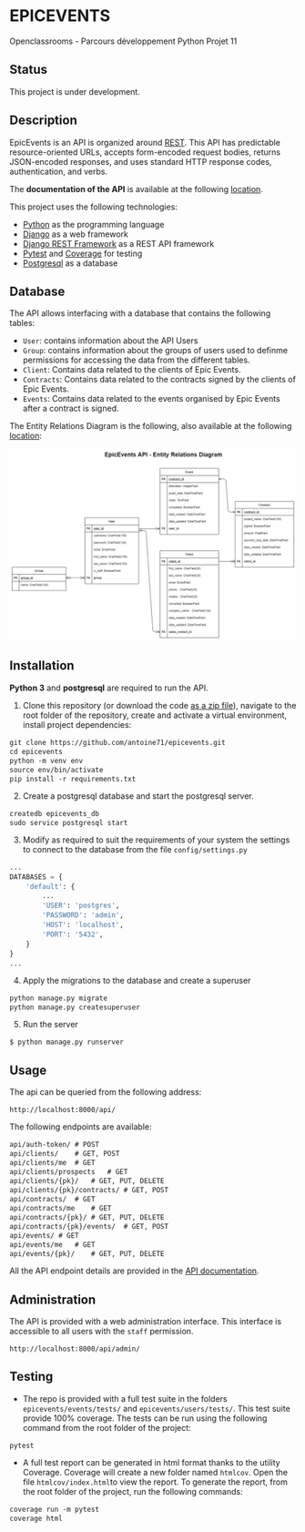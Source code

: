 # EPICEVENTS

Openclassrooms - Parcours développement Python Projet 11

## Status

This project is under development.

## Description

EpicEvents is an API is organized around  [REST](https://fr.wikipedia.org/wiki/Representational_state_transfer). This API has predictable resource-oriented URLs, accepts form-encoded request bodies, returns JSON-encoded responses, and uses standard HTTP response codes, authentication, and verbs.

The **documentation of the API** is available at the following [location](https://documenter.getpostman.com/view/14947762/TzJu9x5r).

This project uses the following technologies:

* [Python](https://www.python.org) as the programming language
* [Django](https://www.djangoproject.com/) as a web framework
* [Django REST Framework](https://www.django-rest-framework.org/) as a REST API framework
* [Pytest](https://pytest.org) and [Coverage](https://pypi.org/project/coverage/) for testing
* [Postgresql](https://www.postgresql.org/) as a database

## Database

The API allows interfacing with a database that contains the following tables:

* `User`: contains information about the API Users
* `Group`: contains information about the groups of users used to definme permissions for accessing the data from the different tables.
* `Client`: Contains data related to the clients of Epic Events.
* `Contracts`: Contains data related to the contracts signed by the clients of Epic Events.
* `Events`: Contains data related to the events organised by Epic Events after a contract is signed.

The Entity Relations Diagram is the following, also available at the following [location](https://viewer.diagrams.net/?highlight=0000ff&edit=_blank&layers=1&nav=1&title=ERD.drawio#R7Z1bc6M4Fsc%2Fjat2H5LiYoj9mDhOT%2B9216Y6vbuz85JSG8WmBxALcmL3px8JBL4IOxAMEoKqzLQRWGD9j366nSNG5szffIpAuPqKHOiNDM3ZjMz7kWHoN7ZB%2FqEp2zRlPB2nCcvIddhFu4Qn9xdkiRpLXbsOjA8uxAh52A0PExcoCOACH6SBKEJvh5e9IO%2FwriFYQi7haQE8PvW%2FroNXaerE0nbpv0F3ucrurGvsjA%2Byi1lCvAIOejtIghv8gALMHvERRj4IYIDJma8g%2BhNGI2u%2Bwpj%2B0tuR8UD%2BXujV10uElh4EoRtfL5BPkhcxueThBfiuR4t5L6M7lhG5nTkfmbMIIZx%2B8jcz6FGtMhnSZ3o4cTYvh4jmW%2BIL5v1cD9%2Fm8%2FvPwe9w%2FYfzpP%2F4zxXL5RV4a1a%2B%2F47TpyPlg7dZoZOiCulHDH7QpLsYgwgz2zA1kkDUxsANyFfNez059jwQxm5yeZqycj3nC9iiNc4yyo7uXtwNdL6lpkGvJVbyhWRGD2nmtJCf2MPQ08BzlwH5vCC%2FnN7xLoIxeZYvIMbsCr5ssh8KIww3e0msrD5B5EMcbckl7OyVmVk8qyj58dvO7AyTpa32TM6YsETA7GiZZ76Th3xgClVQy%2BDUOqkU%2Be3YBd43UgVBsExEO9SEFqwTofA7iJYQs4QQubRI568wrQRJ6bueN0MeotIGKKA5YRSykx58yb77A2FMjJ8pyIojzzQpCuuO%2FJHCmWnX1sgijzsjx%2FrumPzRyyM8Q0GMI2JQNA9IdH2DVNsCXc9a9ftiZ9qWlNZsSlmTU%2Fbxn9W0TWgLdtpWlk07ku241iFSnC9eAsyV6zgwKK%2BHUVqPPQFaLf8xV%2F5rwsFn8h2xImSoS6%2B9i0OwcIPll%2FSb9pFKVlsqbU7XGq1N1axO8PBY0w7w0BbNQ7umsheviNBxs%2FxqwtAqLYYoGN4UwjAAPkz6vdpsBaIHF3rO33RL%2B7vshGxFKlmIOBmI2AwRp6KJOFWXiJPSYogiYjb02yv9EMTxG4ocDonGRGUkltdKFiTq%2FBzHwMSLMFE3RENRrzsjIjEV9fJ6CMMiP20BfeB6o5kxuiU31eb0KOGiwkisIJQsTDT4Lv7AxMsw0RLNRKPuGEBiJuZ2Ky8TDb6j%2FuJGMX7u4fi5glyykNHke%2FoDGS9DxoloMpp1RwISkzG3W3nJaPKddQ%2FsgTHpNPaGjRUEE8DGf%2Fz6ZdgYPlyZ1v8%2F3%2F%2Fc4NfHRYGzwIDGi6DRKOta0Ji0aoyjz1qtFGAsfEJ%2BFO3GzzEGLy9pf%2FEOIQ%2BCQKFxdE2hZAEi7zUwAPEyQByLBiLvWvAg2iGnBBIPfXbKVbtxaXFE8ZF3BlhGaB12EYXNCiTNIJpv0Waem%2Fi%2FnpCsR46lR26l46IJQ6tIrZvG5OpGOyberzS361qOpYXiNqYt35Cp5FlqStV6FT8i33wtEhj2y7u0glJnmjGjVeWGVbKmuFjkYNouFxVeJTPlXyUzq6ySGZbSE8EXWSRrFYzZ6HwA48XBWORn2ioYxwovkuV2Ky8Yx%2FxM%2FMEiWX%2B4WEEsWbg4qeukPXDxFBcLfU1bBeO0bqMnMRhzw5UXjFO%2BXUp9TRMo9sLRtIJKshBxyjdnAxEvRMTSE8eNictP8ytDxNxwJSYiP20frpJSo0TkOotKe1NVkEsaNA7R642hscjVtF00KhzAPpU%2Fgn3Kz9z76Ifr9ZONFwljb5eNQxx7U2ws9DVtl40Kh7JPuxDLzk9kkDJNnthR1eG0rliygFHXBif8xshY5HTaKhl1re50icRo3JmuzGzkpzQWyA9BsN1bgeGiODWl%2B49VhJOHk93waewkJ2%2FEc7Lu3InUnJTfp1HX%2BPkNB2D4vIggyLuR9%2BTjd9eHqvcjqygmDyAH58amAGlq4gGpsHvjznRlBiQ%2FyZEAch06fQRkB30c6y5uDnw8yUfhUTFjfnSgQHjneTuWF5ZjvjcfAw%2FGz0nw36ILgTIC1JIGlPxQgBCFAGUxhHvuw67qLGNzrxEZd6PrLz7eMzft7sR7jvmOv0rxnmP5u%2F5jvue%2FYDzsQEN2wYjPClrJ0pZZQ6e%2FKTIKj%2Fi06q4ISDwlYsnfybf4Tn4YoZ%2BkSIt3RlV7Ta2CYALYWLxL2RDc1BQb2wz6LN5iSI3YpvN2KwUbi4ufd%2BqJCXvUdceqK5Qs%2FUW9YHudAYqXgaL4iE%2B9YOueLmLxHdOVgosnnpGfqQI%2BWtMfRsH44CGAFcJibaFk4aI19BUbw6LwsE9bjc7iecOVF4o231kMwdanG8o5a%2FhM3Qv65V1QQTNZ%2BKgXvFBwAOSFACk8%2BFOv%2FcpBiQm5M115EakXvBewx%2B6pFRSTB5DDSkxTgBQfAarrCq%2FF7ExXZkDy81Y9dk%2BtoJgsgLTqTk0NfDzJR%2BFxoBY%2F7aWqe6pVXh5hK9e8S1VnNnAXIJMshLT5MUDCspOS9cgp9egdJHrZgKXmfFLtbvT3xfuk5mbdHZ9Um%2B%2Ftq%2BSTasvf37f57n4%2FfVIraCVNOzb09Jsio3CfVLtuJIbE8yC2%2FD17m%2B%2FZA4xh4EDaPaNTIJ9JxVjCSPUZkApaSYPFwcWgKSwKfwdJtsGMkliU38PgpmCr%2FdfEv6B3vgUV1JIFjLo%2BkLEpMkrgk2oozMad6coLR93g6RggnHUYv8ON%2Bh6pFWSShoomPx08UPFCVBTukqoXvHFcHSqa5RUR56nPz%2FHSjVM92LdNpauoJQ0cjQGOjcFRvDuqoTIcjQ7A0eDh2GN31AqKyQPIIc6zKUBK4I5qqBznaXQgztPg18F67I5aQTFZADkZFqkb46Nwd9RJf9xRJ%2FIvWk%2F4Ret1DKMO%2BPEIEEkWPupGiQ3ZobOEWVmQEnDx9hv0AHZRMN%2BdSUss9U7VyU%2B%2BW2HfY7UABs5tFCUFPP%2F2C0boO%2FoKgu2I%2BbTuzvkgcP6VSEzuE21%2FzyoVPfgfPbi2ssP7zf7J%2By07%2Brn2Q%2FYUdnpndjQZHXrQ5scPLi2yNKuNi%2Bk99WtNM9hxetsJO9rdlR5s9w4eYUT6AIlrLHssh%2BV81jc2RutoAc8oxOTAWZtz6rpsh14qVlk%2B5P61%2B7aWJ0aJyK%2Fw4HmLLJDd45E2WjvbvrpheM7cPTN3yyyL9Kezb%2B3smM8oa2hYRuNjZ9%2B0bLiMkgqR%2F%2FA6daTEwmVbdYQRMLfUAyu1zlupiCr1ccPPZm7ftfwsBkAayz92Yze0I4Mta%2Fn5CztYRtZxRk1bftbutGf5uxbg%2FaZBr2bHWZ3RKtSZj5tvtsvsu%2BZrywbu8c2R%2BRofNF%2FjKCNz2rb5ltjvYAB3RXBLY6dXkyPzyhqCqnaqv5PP5cy0cH%2FBgj1XPkVoHXKm2sOAsCvbOGoCizydisa5%2BnFbebFdMWvvoqJgSNh5w64VEtbqjqcFG7R0NCTsvOlKMY1U%2FIj8ovCS0rAD80gfiwerK9SZqaSi1rc54YY32zaFxaJ4sHYrpRrvtT1vtxIzkV%2FFKnw3gaXKuwnqCiULE02pZtcPzp0fDX5smLo%2F470%2Fniw9A362LZRn4GkezUhbWRx75altU38np4bHnmO%2BvzsP3QVrYg3t9vEz%2Bf8V%2BW%2BemCb5kFknPX3vgmUEfM6mSf3Eh0ZKGkz0JzxiSwFuuFElre3uAni37IRPqJHUiLeVi%2BETAQy951sEwmTIug4c6pex6zinNm1YXEf6AoPTPCLx9PDFLmoojifUSvCGHEYI4X31yU9efUUOpFf8BQ%3D%3D):

![ERD](ERD.png)

## Installation

**Python 3** and **postgresql** are required to run the API.

1. Clone this repository (or download the code [as a zip file](https://github.com/antoine71/epicevents/archive/main.zip)), navigate to the root folder of the repository, create and activate a virtual environment, install project dependencies:

```shell
git clone https://github.com/antoine71/epicevents.git
cd epicevents
python -m venv env
source env/bin/activate
pip install -r requirements.txt
```

2. Create a postgresql database and start the postgresql server.

```shell
createdb epicevents_db
sudo service postgresql start
```

3. Modify as required to suit the requirements of your system the settings to connect to the database from the file `config/settings.py`

```python
...
DATABASES = {
    'default': {
        ...
        'USER': 'postgres',
        'PASSWORD': 'admin',
        'HOST': 'localhost',
        'PORT': '5432',
    }
}
...
```

4. Apply the migrations to the database and create a superuser

```shell
python manage.py migrate
python manage.py createsuperuser
```

5. Run the server

```shell
$ python manage.py runserver
```

## Usage

The api can be queried from the following address:

```
http://localhost:8000/api/
```

The following endpoints are available:

```
api/auth-token/ # POST
api/clients/	# GET, POST
api/clients/me	# GET
api/clients/prospects	# GET
api/clients/{pk}/	# GET, PUT, DELETE
api/clients/{pk}/contracts/	# GET, POST
api/contracts/	# GET
api/contracts/me	# GET
api/contracts/{pk}/	# GET, PUT, DELETE
api/contracts/{pk}/events/	# GET, POST
api/events/	# GET
api/events/me	# GET
api/events/{pk}/	# GET, PUT, DELETE
```

All the API endpoint details are provided in the [API documentation](https://documenter.getpostman.com/view/14947762/TzJu9x5r).

## Administration

The API is provided with a web administration interface. This interface is accessible to all users with the `staff` permission.

```
http://localhost:8000/api/admin/
```

## Testing

* The repo is provided with a full test suite in the folders `epicevents/events/tests/` and `epicevents/users/tests/`. This test suite provide 100% coverage. The tests can be run using the following command from the root folder of the project:

```shell
pytest
```

* A full test report can be generated in html format thanks to the utility Coverage. Coverage will create a new folder named `htmlcov`. Open the file `htmlcov/index.html`to view the report. To generate the report, from the root folder of the project, run the following commands:

```shell
coverage run -m pytest
coverage html
```
